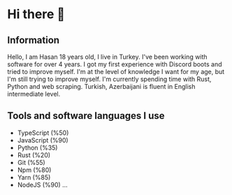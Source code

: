 # Hi there 👋


## Information
Hello, I am Hasan 18 years old, I live in Turkey. I've been working with software for over 4 years. I got my first experience with Discord boots and tried to improve myself. I'm at the level of knowledge I want for my age, but I'm still trying to improve myself. I'm currently spending time with Rust, Python and web scraping. Turkish, Azerbaijani is fluent in English intermediate level.



## Tools and software languages I use

- TypeScript (%50)
- JavaScript (%90)
- Python (%35)
- Rust (%20)
- Git (%55)
- Npm (%80)
- Yarn (%85)
- NodeJS (%90)
...

